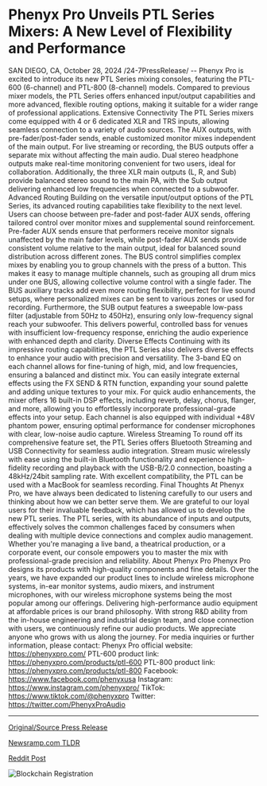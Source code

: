 # Phenyx Pro Unveils PTL Series Mixers: A New Level of Flexibility and Performance

SAN DIEGO, CA, October 28, 2024 /24-7PressRelease/ -- Phenyx Pro is excited to introduce its new PTL Series mixing consoles, featuring the PTL-600 (6-channel) and PTL-800 (8-channel) models. Compared to previous mixer models, the PTL Series offers enhanced input/output capabilities and more advanced, flexible routing options, making it suitable for a wider range of professional applications.   Extensive Connectivity  The PTL Series mixers come equipped with 4 or 6 dedicated XLR and TRS inputs, allowing seamless connection to a variety of audio sources. The AUX outputs, with pre-fader/post-fader sends, enable customized monitor mixes independent of the main output. For live streaming or recording, the BUS outputs offer a separate mix without affecting the main audio. Dual stereo headphone outputs make real-time monitoring convenient for two users, ideal for collaboration. Additionally, the three XLR main outputs (L, R, and Sub) provide balanced stereo sound to the main PA, with the Sub output delivering enhanced low frequencies when connected to a subwoofer.  Advanced Routing  Building on the versatile input/output options of the PTL Series, its advanced routing capabilities take flexibility to the next level.   Users can choose between pre-fader and post-fader AUX sends, offering tailored control over monitor mixes and supplemental sound reinforcement. Pre-fader AUX sends ensure that performers receive monitor signals unaffected by the main fader levels, while post-fader AUX sends provide consistent volume relative to the main output, ideal for balanced sound distribution across different zones.  The BUS control simplifies complex mixes by enabling you to group channels with the press of a button. This makes it easy to manage multiple channels, such as grouping all drum mics under one BUS, allowing collective volume control with a single fader. The BUS auxiliary tracks add even more routing flexibility, perfect for live sound setups, where personalized mixes can be sent to various zones or used for recording.  Furthermore, the SUB output features a sweepable low-pass filter (adjustable from 50Hz to 450Hz), ensuring only low-frequency signal reach your subwoofer. This delivers powerful, controlled bass for venues with insufficient low-frequency response, enriching the audio experience with enhanced depth and clarity.  Diverse Effects  Continuing with its impressive routing capabilities, the PTL Series also delivers diverse effects to enhance your audio with precision and versatility.   The 3-band EQ on each channel allows for fine-tuning of high, mid, and low frequencies, ensuring a balanced and distinct mix.  You can easily integrate external effects using the FX SEND & RTN function, expanding your sound palette and adding unique textures to your mix.  For quick audio enhancements, the mixer offers 16 built-in DSP effects, including reverb, delay, chorus, flanger, and more, allowing you to effortlessly incorporate professional-grade effects into your setup.   Each channel is also equipped with individual +48V phantom power, ensuring optimal performance for condenser microphones with clear, low-noise audio capture.  Wireless Streaming  To round off its comprehensive feature set, the PTL Series offers Bluetooth Streaming and USB Connectivity for seamless audio integration.   Stream music wirelessly with ease using the built-in Bluetooth functionality and experience high-fidelity recording and playback with the USB-B/2.0 connection, boasting a 48kHz/24bit sampling rate. With excellent compatibility, the PTL can be used with a MacBook for seamless recording.  Final Thoughts  At Phenyx Pro, we have always been dedicated to listening carefully to our users and thinking about how we can better serve them. We are grateful to our loyal users for their invaluable feedback, which has allowed us to develop the new PTL series. The PTL series, with its abundance of inputs and outputs, effectively solves the common challenges faced by consumers when dealing with multiple device connections and complex audio management. Whether you're managing a live band, a theatrical production, or a corporate event, our console empowers you to master the mix with professional-grade precision and reliability.  About Phenyx Pro  Phenyx Pro designs its products with high-quality components and fine details. Over the years, we have expanded our product lines to include wireless microphone systems, in-ear monitor systems, audio mixers, and instrument microphones, with our wireless microphone systems being the most popular among our offerings. Delivering high-performance audio equipment at affordable prices is our brand philosophy. With strong R&D ability from the in-house engineering and industrial design team, and close connection with users, we continuously refine our audio products. We appreciate anyone who grows with us along the journey.  For media inquiries or further information, please contact: Phenyx Pro official website: https://phenyxpro.com/ PTL-600 product link: https://phenyxpro.com/products/ptl-600 PTL-800 product link: https://phenyxpro.com/products/ptl-800 Facebook: https://www.facebook.com/phenyxusa Instagram: https://www.instagram.com/phenyxpro/ TikTok: https://www.tiktok.com/@phenyxpro Twitter: https://twitter.com/PhenyxProAudio 

---

[Original/Source Press Release](https://www.24-7pressrelease.com/press-release/515593/phenyx-pro-unveils-ptl-series-mixers-a-new-level-of-flexibility-and-performance)
                    

[Newsramp.com TLDR](https://newsramp.com/curated-news/phenyx-pro-launches-ptl-series-mixing-consoles-with-enhanced-features/3b6ec552cb8cf635b6b5b7c52b85d08e) 

 



[Reddit Post](https://www.reddit.com/r/Business_NewsRamp/comments/1gdw6ko/phenyx_pro_launches_ptl_series_mixing_consoles/) 



![Blockchain Registration](https://cdn.newsramp.app/24-7PressRelease/qrcode/2410/28/ninoy1hX.webp)